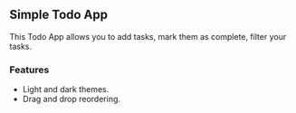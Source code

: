 ## Simple Todo App

This Todo App allows you to add tasks, mark them as complete, filter your tasks.

### Features

- Light and dark themes.
- Drag and drop reordering.
